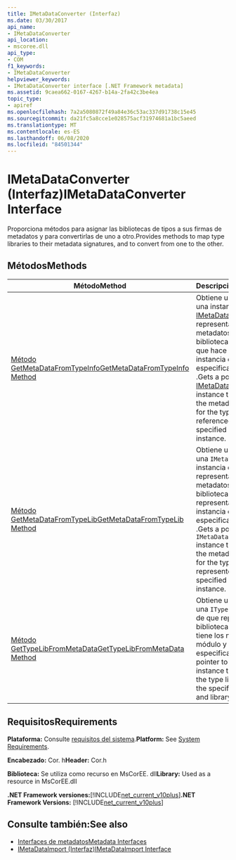 ```yaml
---
title: IMetaDataConverter (Interfaz)
ms.date: 03/30/2017
api_name:
- IMetaDataConverter
api_location:
- mscoree.dll
api_type:
- COM
f1_keywords:
- IMetaDataConverter
helpviewer_keywords:
- IMetaDataConverter interface [.NET Framework metadata]
ms.assetid: 9caea662-0167-4267-b14a-2fa42c3be4ea
topic_type:
- apiref
ms.openlocfilehash: 7a2a5080872f49a84e36c53ac337d91738c15e45
ms.sourcegitcommit: da21fc5a8cce1e028575acf31974681a1bc5aeed
ms.translationtype: MT
ms.contentlocale: es-ES
ms.lasthandoff: 06/08/2020
ms.locfileid: "84501344"
---
```

# <a name="imetadataconverter-interface"></a><span data-ttu-id="0ad82-102">IMetaDataConverter (Interfaz)</span><span class="sxs-lookup"><span data-stu-id="0ad82-102">IMetaDataConverter Interface</span></span>
<span data-ttu-id="0ad82-103">Proporciona métodos para asignar las bibliotecas de tipos a sus firmas de metadatos y para convertirlas de uno a otro.</span><span class="sxs-lookup"><span data-stu-id="0ad82-103">Provides methods to map type libraries to their metadata signatures, and to convert from one to the other.</span></span>  
  
## <a name="methods"></a><span data-ttu-id="0ad82-104">Métodos</span><span class="sxs-lookup"><span data-stu-id="0ad82-104">Methods</span></span>  
  
|<span data-ttu-id="0ad82-105">Método</span><span class="sxs-lookup"><span data-stu-id="0ad82-105">Method</span></span>|<span data-ttu-id="0ad82-106">Descripción</span><span class="sxs-lookup"><span data-stu-id="0ad82-106">Description</span></span>|  
|------------|-----------------|  
|[<span data-ttu-id="0ad82-107">Método GetMetaDataFromTypeInfo</span><span class="sxs-lookup"><span data-stu-id="0ad82-107">GetMetaDataFromTypeInfo Method</span></span>](imetadataconverter-getmetadatafromtypeinfo-method.md)|<span data-ttu-id="0ad82-108">Obtiene un puntero a una instancia de [IMetaDataImport](imetadataimport-interface.md) que representa la firma de metadatos para la biblioteca de tipos a la que hace referencia la instancia de especificada `ITypeInfo` .</span><span class="sxs-lookup"><span data-stu-id="0ad82-108">Gets a pointer to an [IMetaDataImport](imetadataimport-interface.md) instance that represents the metadata signature for the type library referenced by the specified `ITypeInfo` instance.</span></span>|  
|[<span data-ttu-id="0ad82-109">Método GetMetaDataFromTypeLib</span><span class="sxs-lookup"><span data-stu-id="0ad82-109">GetMetaDataFromTypeLib Method</span></span>](imetadataconverter-getmetadatafromtypelib-method.md)|<span data-ttu-id="0ad82-110">Obtiene un puntero a una `IMetaDataImport` instancia de que representa la firma de metadatos para la biblioteca de tipos representada por la instancia de especificada `ITypeLib` .</span><span class="sxs-lookup"><span data-stu-id="0ad82-110">Gets a pointer to an `IMetaDataImport` instance that represents the metadata signature for the type library represented by the specified `ITypeLib` instance.</span></span>|  
|[<span data-ttu-id="0ad82-111">Método GetTypeLibFromMetaData</span><span class="sxs-lookup"><span data-stu-id="0ad82-111">GetTypeLibFromMetaData Method</span></span>](imetadataconverter-gettypelibfrommetadata-method.md)|<span data-ttu-id="0ad82-112">Obtiene un puntero a una `ITypeLib` instancia de que representa la biblioteca de tipos que tiene los nombres de módulo y de biblioteca especificados.</span><span class="sxs-lookup"><span data-stu-id="0ad82-112">Gets a pointer to an `ITypeLib` instance that represents the type library that has the specified module and library names.</span></span>|  
  
## <a name="requirements"></a><span data-ttu-id="0ad82-113">Requisitos</span><span class="sxs-lookup"><span data-stu-id="0ad82-113">Requirements</span></span>  
 <span data-ttu-id="0ad82-114">**Plataforma:** Consulte [requisitos del sistema](../../get-started/system-requirements.md).</span><span class="sxs-lookup"><span data-stu-id="0ad82-114">**Platform:** See [System Requirements](../../get-started/system-requirements.md).</span></span>  
  
 <span data-ttu-id="0ad82-115">**Encabezado:** Cor. h</span><span class="sxs-lookup"><span data-stu-id="0ad82-115">**Header:** Cor.h</span></span>  
  
 <span data-ttu-id="0ad82-116">**Biblioteca:** Se utiliza como recurso en MsCorEE. dll</span><span class="sxs-lookup"><span data-stu-id="0ad82-116">**Library:** Used as a resource in MsCorEE.dll</span></span>  
  
 <span data-ttu-id="0ad82-117">**.NET Framework versiones:**[!INCLUDE[net_current_v10plus](../../../../includes/net-current-v10plus-md.md)]</span><span class="sxs-lookup"><span data-stu-id="0ad82-117">**.NET Framework Versions:** [!INCLUDE[net_current_v10plus](../../../../includes/net-current-v10plus-md.md)]</span></span>  
  
## <a name="see-also"></a><span data-ttu-id="0ad82-118">Consulte también:</span><span class="sxs-lookup"><span data-stu-id="0ad82-118">See also</span></span>

- [<span data-ttu-id="0ad82-119">Interfaces de metadatos</span><span class="sxs-lookup"><span data-stu-id="0ad82-119">Metadata Interfaces</span></span>](metadata-interfaces.md)
- [<span data-ttu-id="0ad82-120">IMetaDataImport (Interfaz)</span><span class="sxs-lookup"><span data-stu-id="0ad82-120">IMetaDataImport Interface</span></span>](imetadataimport-interface.md)
